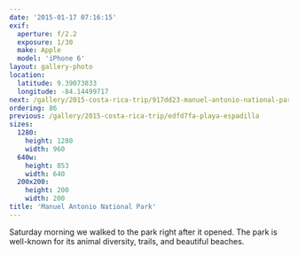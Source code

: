 ```yaml
---
date: '2015-01-17 07:16:15'
exif:
  aperture: f/2.2
  exposure: 1/30
  make: Apple
  model: 'iPhone 6'
layout: gallery-photo
location:
  latitude: 9.39073833
  longitude: -84.14499717
next: /gallery/2015-costa-rica-trip/917dd23-manuel-antonio-national-park
ordering: 86
previous: /gallery/2015-costa-rica-trip/edfd7fa-playa-espadilla
sizes:
  1280:
    height: 1280
    width: 960
  640w:
    height: 853
    width: 640
  200x200:
    height: 200
    width: 200
title: 'Manuel Antonio National Park'
---
```


Saturday morning we walked to the park right after it opened. The park is well-known for its animal diversity, trails, and beautiful beaches.
